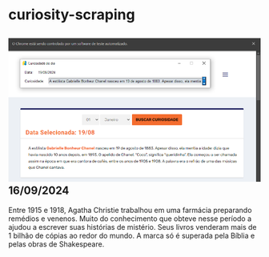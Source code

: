 # curiosity-scraping
![Budget](./execucao.png)
16/09/2024
-
Entre 1915 e 1918, Agatha Christie trabalhou em uma farmácia preparando remédios e venenos. Muito do conhecimento que obteve nesse período a ajudou a escrever suas histórias de mistério. Seus livros venderam mais de 1 bilhão de cópias ao redor do mundo. A marca só é superada pela Bíblia e pelas obras de Shakespeare.
